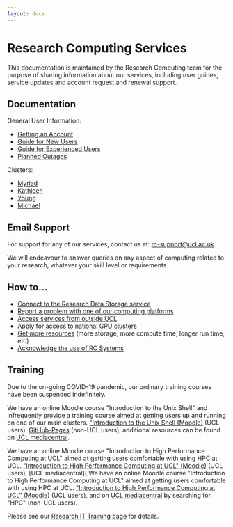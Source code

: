 ```yaml
---
layout: docs
---
```


# Research Computing Services

This documentation is maintained by the Research Computing team for the purpose
of sharing information about our services, including user guides,
service updates and account request and renewal support.

## Documentation

General User Information:

- [Getting an Account](Account_Services.md)
- [Guide for New Users](New_Users.md)
- [Guide for Experienced Users](Experienced_Users.md)
- [Planned Outages](Planned_Outages.md)

Clusters:

- [Myriad](Clusters/Myriad.md)
- [Kathleen](Clusters/Kathleen.md)
- [Young](Clusters/Young.md)
- [Michael](Clusters/Michael.md)

## Email Support

For support for any of our services, contact us at: [rc-support@ucl.ac.uk](mailto:rc-support@ucl.ac.uk)

We will endeavour to answer queries on any aspect of computing related to your research,
whatever your skill level or requirements.

## How to...

- [Connect to the Research Data Storage service](https://www.ucl.ac.uk/isd/how-to/rdss-myriad-data-storage-transfer-service)
- [Report a problem with one of our computing platforms](Reporting_problems)
- [Access services from outside UCL](howto.md#logging-in-from-outside-the-ucl-firewall)
- [Apply for access to national GPU clusters](Supplementary/GPU_Clusters.md)
- [Get more resources](Additional_Resource_Requests.md) (more storage, more
  compute time, longer run time, etc)
- [Acknowledge the use of RC Systems](Clusters/Acknowledging_RC_Systems.md)

## Training

Due to the on-going COVID-19 pandemic, our ordinary training courses have been
suspended indefinitely.

We have an online Moodle course "Introduction to the Unix Shell" and
infrequently provide a training course aimed at getting users up and running on
one of our main clusters. ["Introduction to the Unix Shell (Moodle)](https://moodle.ucl.ac.uk/course/view.php?id=12953) (UCL users), [GitHub-Pages](http://rits.github-pages.ucl.ac.uk/intro-unix-shell/index.html) (non-UCL users), additional resources can be found on [UCL mediacentral](https://mediacentral.ucl.ac.uk).

We have an online Moodle course "Introduction to High Performance Computing at UCL" aimed at getting users comfortable with using HPC at UCL. ["Introduction to High Performance Computing at UCL" (Moodle)](https://moodle.ucl.ac.uk/course/view.php?id=33216) (UCL users), [UCL mediacentral](
We have an online Moodle course "Introduction to High Performance Computing at UCL" aimed at getting users comfortable with
using HPC at UCL. 
["Introduction to High Performance Computing at UCL" (Moodle)](https://moodle.ucl.ac.uk/course/view.php?id=33216) 
(UCL users), 
and on [UCL mediacentral](https://mediacentral.ucl.ac.uk) by searching for "HPC" (non-UCL users).

Please see our
[Research IT Training page](https://www.ucl.ac.uk/advanced-research-computing/education/training)
for details.
